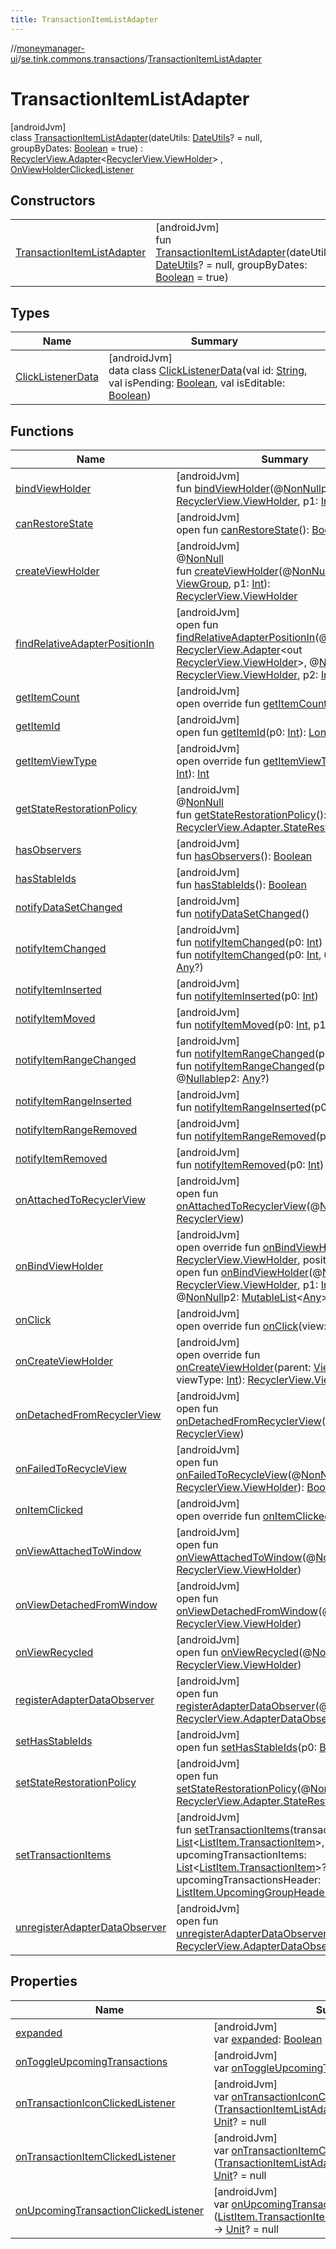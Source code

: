 ```yaml
---
title: TransactionItemListAdapter
---
```

//[moneymanager-ui](../../../index.html)/[se.tink.commons.transactions](../index.html)/[TransactionItemListAdapter](index.html)



# TransactionItemListAdapter



[androidJvm]\
class [TransactionItemListAdapter](index.html)(dateUtils: [DateUtils](../../se.tink.utils/-date-utils/index.html)? = null, groupByDates: [Boolean](https://kotlinlang.org/api/latest/jvm/stdlib/kotlin/-boolean/index.html) = true) : [RecyclerView.Adapter](https://developer.android.com/reference/kotlin/androidx/recyclerview/widget/RecyclerView.Adapter.html)&lt;[RecyclerView.ViewHolder](https://developer.android.com/reference/kotlin/androidx/recyclerview/widget/RecyclerView.ViewHolder.html)&gt; , [OnViewHolderClickedListener](../../se.tink.android.viewholders/-on-view-holder-clicked-listener/index.html)



## Constructors


| | |
|---|---|
| [TransactionItemListAdapter](-transaction-item-list-adapter.html) | [androidJvm]<br>fun [TransactionItemListAdapter](-transaction-item-list-adapter.html)(dateUtils: [DateUtils](../../se.tink.utils/-date-utils/index.html)? = null, groupByDates: [Boolean](https://kotlinlang.org/api/latest/jvm/stdlib/kotlin/-boolean/index.html) = true) |


## Types


| Name | Summary |
|---|---|
| [ClickListenerData](-click-listener-data/index.html) | [androidJvm]<br>data class [ClickListenerData](-click-listener-data/index.html)(val id: [String](https://kotlinlang.org/api/latest/jvm/stdlib/kotlin/-string/index.html), val isPending: [Boolean](https://kotlinlang.org/api/latest/jvm/stdlib/kotlin/-boolean/index.html), val isEditable: [Boolean](https://kotlinlang.org/api/latest/jvm/stdlib/kotlin/-boolean/index.html)) |


## Functions


| Name | Summary |
|---|---|
| [bindViewHolder](index.html#-1994562136%2FFunctions%2F1000845458) | [androidJvm]<br>fun [bindViewHolder](index.html#-1994562136%2FFunctions%2F1000845458)(@[NonNull](https://developer.android.com/reference/kotlin/androidx/annotation/NonNull.html)p0: [RecyclerView.ViewHolder](https://developer.android.com/reference/kotlin/androidx/recyclerview/widget/RecyclerView.ViewHolder.html), p1: [Int](https://kotlinlang.org/api/latest/jvm/stdlib/kotlin/-int/index.html)) |
| [canRestoreState](../../com.tink.moneymanagerui.overview.charts/-bar-chart-item-adapter/index.html#-533870738%2FFunctions%2F1000845458) | [androidJvm]<br>open fun [canRestoreState](../../com.tink.moneymanagerui.overview.charts/-bar-chart-item-adapter/index.html#-533870738%2FFunctions%2F1000845458)(): [Boolean](https://kotlinlang.org/api/latest/jvm/stdlib/kotlin/-boolean/index.html) |
| [createViewHolder](../../com.tink.moneymanagerui.overview.charts/-bar-chart-item-adapter/index.html#1423244545%2FFunctions%2F1000845458) | [androidJvm]<br>@[NonNull](https://developer.android.com/reference/kotlin/androidx/annotation/NonNull.html)<br>fun [createViewHolder](../../com.tink.moneymanagerui.overview.charts/-bar-chart-item-adapter/index.html#1423244545%2FFunctions%2F1000845458)(@[NonNull](https://developer.android.com/reference/kotlin/androidx/annotation/NonNull.html)p0: [ViewGroup](https://developer.android.com/reference/kotlin/android/view/ViewGroup.html), p1: [Int](https://kotlinlang.org/api/latest/jvm/stdlib/kotlin/-int/index.html)): [RecyclerView.ViewHolder](https://developer.android.com/reference/kotlin/androidx/recyclerview/widget/RecyclerView.ViewHolder.html) |
| [findRelativeAdapterPositionIn](../../com.tink.moneymanagerui.overview.charts/-bar-chart-item-adapter/index.html#-1238180073%2FFunctions%2F1000845458) | [androidJvm]<br>open fun [findRelativeAdapterPositionIn](../../com.tink.moneymanagerui.overview.charts/-bar-chart-item-adapter/index.html#-1238180073%2FFunctions%2F1000845458)(@[NonNull](https://developer.android.com/reference/kotlin/androidx/annotation/NonNull.html)p0: [RecyclerView.Adapter](https://developer.android.com/reference/kotlin/androidx/recyclerview/widget/RecyclerView.Adapter.html)&lt;out [RecyclerView.ViewHolder](https://developer.android.com/reference/kotlin/androidx/recyclerview/widget/RecyclerView.ViewHolder.html)&gt;, @[NonNull](https://developer.android.com/reference/kotlin/androidx/annotation/NonNull.html)p1: [RecyclerView.ViewHolder](https://developer.android.com/reference/kotlin/androidx/recyclerview/widget/RecyclerView.ViewHolder.html), p2: [Int](https://kotlinlang.org/api/latest/jvm/stdlib/kotlin/-int/index.html)): [Int](https://kotlinlang.org/api/latest/jvm/stdlib/kotlin/-int/index.html) |
| [getItemCount](get-item-count.html) | [androidJvm]<br>open override fun [getItemCount](get-item-count.html)(): [Int](https://kotlinlang.org/api/latest/jvm/stdlib/kotlin/-int/index.html) |
| [getItemId](../../com.tink.moneymanagerui.overview.charts/-bar-chart-item-adapter/index.html#725914875%2FFunctions%2F1000845458) | [androidJvm]<br>open fun [getItemId](../../com.tink.moneymanagerui.overview.charts/-bar-chart-item-adapter/index.html#725914875%2FFunctions%2F1000845458)(p0: [Int](https://kotlinlang.org/api/latest/jvm/stdlib/kotlin/-int/index.html)): [Long](https://kotlinlang.org/api/latest/jvm/stdlib/kotlin/-long/index.html) |
| [getItemViewType](get-item-view-type.html) | [androidJvm]<br>open override fun [getItemViewType](get-item-view-type.html)(position: [Int](https://kotlinlang.org/api/latest/jvm/stdlib/kotlin/-int/index.html)): [Int](https://kotlinlang.org/api/latest/jvm/stdlib/kotlin/-int/index.html) |
| [getStateRestorationPolicy](../../com.tink.moneymanagerui.overview.charts/-bar-chart-item-adapter/index.html#1717359980%2FFunctions%2F1000845458) | [androidJvm]<br>@[NonNull](https://developer.android.com/reference/kotlin/androidx/annotation/NonNull.html)<br>fun [getStateRestorationPolicy](../../com.tink.moneymanagerui.overview.charts/-bar-chart-item-adapter/index.html#1717359980%2FFunctions%2F1000845458)(): [RecyclerView.Adapter.StateRestorationPolicy](https://developer.android.com/reference/kotlin/androidx/recyclerview/widget/RecyclerView.Adapter.StateRestorationPolicy.html) |
| [hasObservers](../../com.tink.moneymanagerui.overview.charts/-bar-chart-item-adapter/index.html#1092162006%2FFunctions%2F1000845458) | [androidJvm]<br>fun [hasObservers](../../com.tink.moneymanagerui.overview.charts/-bar-chart-item-adapter/index.html#1092162006%2FFunctions%2F1000845458)(): [Boolean](https://kotlinlang.org/api/latest/jvm/stdlib/kotlin/-boolean/index.html) |
| [hasStableIds](../../com.tink.moneymanagerui.overview.charts/-bar-chart-item-adapter/index.html#16685238%2FFunctions%2F1000845458) | [androidJvm]<br>fun [hasStableIds](../../com.tink.moneymanagerui.overview.charts/-bar-chart-item-adapter/index.html#16685238%2FFunctions%2F1000845458)(): [Boolean](https://kotlinlang.org/api/latest/jvm/stdlib/kotlin/-boolean/index.html) |
| [notifyDataSetChanged](../../com.tink.moneymanagerui.overview.charts/-bar-chart-item-adapter/index.html#-1095556076%2FFunctions%2F1000845458) | [androidJvm]<br>fun [notifyDataSetChanged](../../com.tink.moneymanagerui.overview.charts/-bar-chart-item-adapter/index.html#-1095556076%2FFunctions%2F1000845458)() |
| [notifyItemChanged](../../com.tink.moneymanagerui.overview.charts/-bar-chart-item-adapter/index.html#-1721030169%2FFunctions%2F1000845458) | [androidJvm]<br>fun [notifyItemChanged](../../com.tink.moneymanagerui.overview.charts/-bar-chart-item-adapter/index.html#-1721030169%2FFunctions%2F1000845458)(p0: [Int](https://kotlinlang.org/api/latest/jvm/stdlib/kotlin/-int/index.html))<br>fun [notifyItemChanged](../../com.tink.moneymanagerui.overview.charts/-bar-chart-item-adapter/index.html#748267402%2FFunctions%2F1000845458)(p0: [Int](https://kotlinlang.org/api/latest/jvm/stdlib/kotlin/-int/index.html), @[Nullable](https://developer.android.com/reference/kotlin/androidx/annotation/Nullable.html)p1: [Any](https://kotlinlang.org/api/latest/jvm/stdlib/kotlin/-any/index.html)?) |
| [notifyItemInserted](../../com.tink.moneymanagerui.overview.charts/-bar-chart-item-adapter/index.html#2137269507%2FFunctions%2F1000845458) | [androidJvm]<br>fun [notifyItemInserted](../../com.tink.moneymanagerui.overview.charts/-bar-chart-item-adapter/index.html#2137269507%2FFunctions%2F1000845458)(p0: [Int](https://kotlinlang.org/api/latest/jvm/stdlib/kotlin/-int/index.html)) |
| [notifyItemMoved](../../com.tink.moneymanagerui.overview.charts/-bar-chart-item-adapter/index.html#-1694317867%2FFunctions%2F1000845458) | [androidJvm]<br>fun [notifyItemMoved](../../com.tink.moneymanagerui.overview.charts/-bar-chart-item-adapter/index.html#-1694317867%2FFunctions%2F1000845458)(p0: [Int](https://kotlinlang.org/api/latest/jvm/stdlib/kotlin/-int/index.html), p1: [Int](https://kotlinlang.org/api/latest/jvm/stdlib/kotlin/-int/index.html)) |
| [notifyItemRangeChanged](../../com.tink.moneymanagerui.overview.charts/-bar-chart-item-adapter/index.html#1769183193%2FFunctions%2F1000845458) | [androidJvm]<br>fun [notifyItemRangeChanged](../../com.tink.moneymanagerui.overview.charts/-bar-chart-item-adapter/index.html#1769183193%2FFunctions%2F1000845458)(p0: [Int](https://kotlinlang.org/api/latest/jvm/stdlib/kotlin/-int/index.html), p1: [Int](https://kotlinlang.org/api/latest/jvm/stdlib/kotlin/-int/index.html))<br>fun [notifyItemRangeChanged](../../com.tink.moneymanagerui.overview.charts/-bar-chart-item-adapter/index.html#1916975740%2FFunctions%2F1000845458)(p0: [Int](https://kotlinlang.org/api/latest/jvm/stdlib/kotlin/-int/index.html), p1: [Int](https://kotlinlang.org/api/latest/jvm/stdlib/kotlin/-int/index.html), @[Nullable](https://developer.android.com/reference/kotlin/androidx/annotation/Nullable.html)p2: [Any](https://kotlinlang.org/api/latest/jvm/stdlib/kotlin/-any/index.html)?) |
| [notifyItemRangeInserted](../../com.tink.moneymanagerui.overview.charts/-bar-chart-item-adapter/index.html#-2104748521%2FFunctions%2F1000845458) | [androidJvm]<br>fun [notifyItemRangeInserted](../../com.tink.moneymanagerui.overview.charts/-bar-chart-item-adapter/index.html#-2104748521%2FFunctions%2F1000845458)(p0: [Int](https://kotlinlang.org/api/latest/jvm/stdlib/kotlin/-int/index.html), p1: [Int](https://kotlinlang.org/api/latest/jvm/stdlib/kotlin/-int/index.html)) |
| [notifyItemRangeRemoved](../../com.tink.moneymanagerui.overview.charts/-bar-chart-item-adapter/index.html#999899269%2FFunctions%2F1000845458) | [androidJvm]<br>fun [notifyItemRangeRemoved](../../com.tink.moneymanagerui.overview.charts/-bar-chart-item-adapter/index.html#999899269%2FFunctions%2F1000845458)(p0: [Int](https://kotlinlang.org/api/latest/jvm/stdlib/kotlin/-int/index.html), p1: [Int](https://kotlinlang.org/api/latest/jvm/stdlib/kotlin/-int/index.html)) |
| [notifyItemRemoved](../../com.tink.moneymanagerui.overview.charts/-bar-chart-item-adapter/index.html#-189254469%2FFunctions%2F1000845458) | [androidJvm]<br>fun [notifyItemRemoved](../../com.tink.moneymanagerui.overview.charts/-bar-chart-item-adapter/index.html#-189254469%2FFunctions%2F1000845458)(p0: [Int](https://kotlinlang.org/api/latest/jvm/stdlib/kotlin/-int/index.html)) |
| [onAttachedToRecyclerView](../../com.tink.moneymanagerui.overview.charts/-bar-chart-item-adapter/index.html#-1243461790%2FFunctions%2F1000845458) | [androidJvm]<br>open fun [onAttachedToRecyclerView](../../com.tink.moneymanagerui.overview.charts/-bar-chart-item-adapter/index.html#-1243461790%2FFunctions%2F1000845458)(@[NonNull](https://developer.android.com/reference/kotlin/androidx/annotation/NonNull.html)p0: [RecyclerView](https://developer.android.com/reference/kotlin/androidx/recyclerview/widget/RecyclerView.html)) |
| [onBindViewHolder](on-bind-view-holder.html) | [androidJvm]<br>open override fun [onBindViewHolder](on-bind-view-holder.html)(holder: [RecyclerView.ViewHolder](https://developer.android.com/reference/kotlin/androidx/recyclerview/widget/RecyclerView.ViewHolder.html), position: [Int](https://kotlinlang.org/api/latest/jvm/stdlib/kotlin/-int/index.html))<br>open fun [onBindViewHolder](index.html#-787658377%2FFunctions%2F1000845458)(@[NonNull](https://developer.android.com/reference/kotlin/androidx/annotation/NonNull.html)p0: [RecyclerView.ViewHolder](https://developer.android.com/reference/kotlin/androidx/recyclerview/widget/RecyclerView.ViewHolder.html), p1: [Int](https://kotlinlang.org/api/latest/jvm/stdlib/kotlin/-int/index.html), @[NonNull](https://developer.android.com/reference/kotlin/androidx/annotation/NonNull.html)p2: [MutableList](https://kotlinlang.org/api/latest/jvm/stdlib/kotlin.collections/-mutable-list/index.html)&lt;[Any](https://kotlinlang.org/api/latest/jvm/stdlib/kotlin/-any/index.html)&gt;) |
| [onClick](../../se.tink.android.viewholders/-on-view-holder-clicked-listener/on-click.html) | [androidJvm]<br>open override fun [onClick](../../se.tink.android.viewholders/-on-view-holder-clicked-listener/on-click.html)(view: [View](https://developer.android.com/reference/kotlin/android/view/View.html)) |
| [onCreateViewHolder](on-create-view-holder.html) | [androidJvm]<br>open override fun [onCreateViewHolder](on-create-view-holder.html)(parent: [ViewGroup](https://developer.android.com/reference/kotlin/android/view/ViewGroup.html), viewType: [Int](https://kotlinlang.org/api/latest/jvm/stdlib/kotlin/-int/index.html)): [RecyclerView.ViewHolder](https://developer.android.com/reference/kotlin/androidx/recyclerview/widget/RecyclerView.ViewHolder.html) |
| [onDetachedFromRecyclerView](../../com.tink.moneymanagerui.overview.charts/-bar-chart-item-adapter/index.html#-1201433889%2FFunctions%2F1000845458) | [androidJvm]<br>open fun [onDetachedFromRecyclerView](../../com.tink.moneymanagerui.overview.charts/-bar-chart-item-adapter/index.html#-1201433889%2FFunctions%2F1000845458)(@[NonNull](https://developer.android.com/reference/kotlin/androidx/annotation/NonNull.html)p0: [RecyclerView](https://developer.android.com/reference/kotlin/androidx/recyclerview/widget/RecyclerView.html)) |
| [onFailedToRecycleView](index.html#-1043423542%2FFunctions%2F1000845458) | [androidJvm]<br>open fun [onFailedToRecycleView](index.html#-1043423542%2FFunctions%2F1000845458)(@[NonNull](https://developer.android.com/reference/kotlin/androidx/annotation/NonNull.html)p0: [RecyclerView.ViewHolder](https://developer.android.com/reference/kotlin/androidx/recyclerview/widget/RecyclerView.ViewHolder.html)): [Boolean](https://kotlinlang.org/api/latest/jvm/stdlib/kotlin/-boolean/index.html) |
| [onItemClicked](on-item-clicked.html) | [androidJvm]<br>open override fun [onItemClicked](on-item-clicked.html)(position: [Int](https://kotlinlang.org/api/latest/jvm/stdlib/kotlin/-int/index.html)) |
| [onViewAttachedToWindow](index.html#1027589168%2FFunctions%2F1000845458) | [androidJvm]<br>open fun [onViewAttachedToWindow](index.html#1027589168%2FFunctions%2F1000845458)(@[NonNull](https://developer.android.com/reference/kotlin/androidx/annotation/NonNull.html)p0: [RecyclerView.ViewHolder](https://developer.android.com/reference/kotlin/androidx/recyclerview/widget/RecyclerView.ViewHolder.html)) |
| [onViewDetachedFromWindow](index.html#129586195%2FFunctions%2F1000845458) | [androidJvm]<br>open fun [onViewDetachedFromWindow](index.html#129586195%2FFunctions%2F1000845458)(@[NonNull](https://developer.android.com/reference/kotlin/androidx/annotation/NonNull.html)p0: [RecyclerView.ViewHolder](https://developer.android.com/reference/kotlin/androidx/recyclerview/widget/RecyclerView.ViewHolder.html)) |
| [onViewRecycled](index.html#-625909938%2FFunctions%2F1000845458) | [androidJvm]<br>open fun [onViewRecycled](index.html#-625909938%2FFunctions%2F1000845458)(@[NonNull](https://developer.android.com/reference/kotlin/androidx/annotation/NonNull.html)p0: [RecyclerView.ViewHolder](https://developer.android.com/reference/kotlin/androidx/recyclerview/widget/RecyclerView.ViewHolder.html)) |
| [registerAdapterDataObserver](../../com.tink.moneymanagerui.overview.charts/-bar-chart-item-adapter/index.html#-149943229%2FFunctions%2F1000845458) | [androidJvm]<br>open fun [registerAdapterDataObserver](../../com.tink.moneymanagerui.overview.charts/-bar-chart-item-adapter/index.html#-149943229%2FFunctions%2F1000845458)(@[NonNull](https://developer.android.com/reference/kotlin/androidx/annotation/NonNull.html)p0: [RecyclerView.AdapterDataObserver](https://developer.android.com/reference/kotlin/androidx/recyclerview/widget/RecyclerView.AdapterDataObserver.html)) |
| [setHasStableIds](../../com.tink.moneymanagerui.overview.charts/-bar-chart-item-adapter/index.html#1991189249%2FFunctions%2F1000845458) | [androidJvm]<br>open fun [setHasStableIds](../../com.tink.moneymanagerui.overview.charts/-bar-chart-item-adapter/index.html#1991189249%2FFunctions%2F1000845458)(p0: [Boolean](https://kotlinlang.org/api/latest/jvm/stdlib/kotlin/-boolean/index.html)) |
| [setStateRestorationPolicy](../../com.tink.moneymanagerui.overview.charts/-bar-chart-item-adapter/index.html#1439711293%2FFunctions%2F1000845458) | [androidJvm]<br>open fun [setStateRestorationPolicy](../../com.tink.moneymanagerui.overview.charts/-bar-chart-item-adapter/index.html#1439711293%2FFunctions%2F1000845458)(@[NonNull](https://developer.android.com/reference/kotlin/androidx/annotation/NonNull.html)p0: [RecyclerView.Adapter.StateRestorationPolicy](https://developer.android.com/reference/kotlin/androidx/recyclerview/widget/RecyclerView.Adapter.StateRestorationPolicy.html)) |
| [setTransactionItems](set-transaction-items.html) | [androidJvm]<br>fun [setTransactionItems](set-transaction-items.html)(transactionItems: [List](https://kotlinlang.org/api/latest/jvm/stdlib/kotlin.collections/-list/index.html)&lt;[ListItem.TransactionItem](../-list-item/-transaction-item/index.html)&gt;, upcomingTransactionItems: [List](https://kotlinlang.org/api/latest/jvm/stdlib/kotlin.collections/-list/index.html)&lt;[ListItem.TransactionItem](../-list-item/-transaction-item/index.html)&gt;? = null, upcomingTransactionsHeader: [ListItem.UpcomingGroupHeaderItem](../-list-item/-upcoming-group-header-item/index.html)? = null) |
| [unregisterAdapterDataObserver](../../com.tink.moneymanagerui.overview.charts/-bar-chart-item-adapter/index.html#607934410%2FFunctions%2F1000845458) | [androidJvm]<br>open fun [unregisterAdapterDataObserver](../../com.tink.moneymanagerui.overview.charts/-bar-chart-item-adapter/index.html#607934410%2FFunctions%2F1000845458)(@[NonNull](https://developer.android.com/reference/kotlin/androidx/annotation/NonNull.html)p0: [RecyclerView.AdapterDataObserver](https://developer.android.com/reference/kotlin/androidx/recyclerview/widget/RecyclerView.AdapterDataObserver.html)) |


## Properties


| Name | Summary |
|---|---|
| [expanded](expanded.html) | [androidJvm]<br>var [expanded](expanded.html): [Boolean](https://kotlinlang.org/api/latest/jvm/stdlib/kotlin/-boolean/index.html) |
| [onToggleUpcomingTransactions](on-toggle-upcoming-transactions.html) | [androidJvm]<br>var [onToggleUpcomingTransactions](on-toggle-upcoming-transactions.html): () -&gt; [Unit](https://kotlinlang.org/api/latest/jvm/stdlib/kotlin/-unit/index.html)? = null |
| [onTransactionIconClickedListener](on-transaction-icon-clicked-listener.html) | [androidJvm]<br>var [onTransactionIconClickedListener](on-transaction-icon-clicked-listener.html): ([TransactionItemListAdapter.ClickListenerData](-click-listener-data/index.html)) -&gt; [Unit](https://kotlinlang.org/api/latest/jvm/stdlib/kotlin/-unit/index.html)? = null |
| [onTransactionItemClickedListener](on-transaction-item-clicked-listener.html) | [androidJvm]<br>var [onTransactionItemClickedListener](on-transaction-item-clicked-listener.html): ([TransactionItemListAdapter.ClickListenerData](-click-listener-data/index.html)) -&gt; [Unit](https://kotlinlang.org/api/latest/jvm/stdlib/kotlin/-unit/index.html)? = null |
| [onUpcomingTransactionClickedListener](on-upcoming-transaction-clicked-listener.html) | [androidJvm]<br>var [onUpcomingTransactionClickedListener](on-upcoming-transaction-clicked-listener.html): ([ListItem.TransactionItem.UpcomingTransactionData](../-list-item/-transaction-item/-upcoming-transaction-data/index.html)) -&gt; [Unit](https://kotlinlang.org/api/latest/jvm/stdlib/kotlin/-unit/index.html)? = null |

